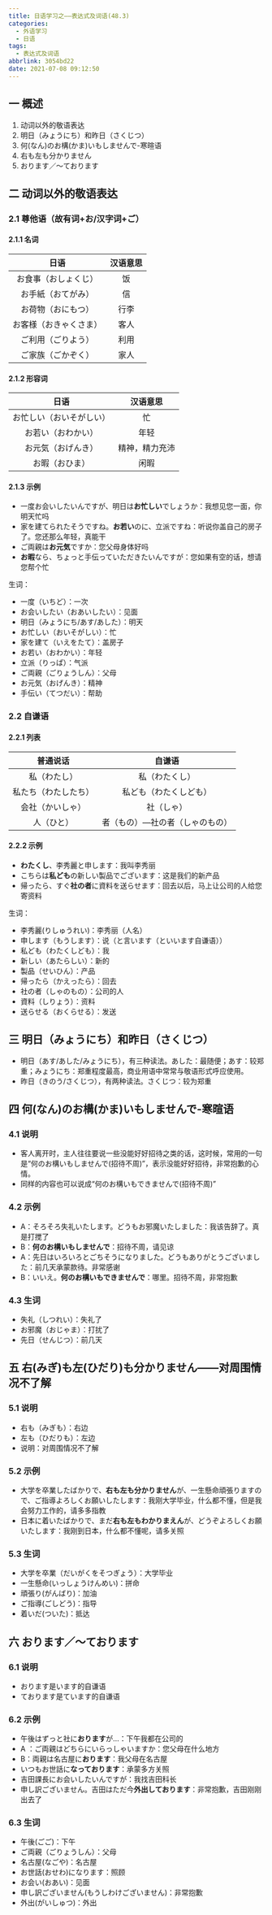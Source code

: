 ```yaml
---
title: 日语学习之——表达式及词语(48.3)
categories:
  - 外语学习
  - 日语
tags:
  - 表达式及词语
abbrlink: 3054bd22
date: 2021-07-08 09:12:50
---
```

## 一 概述

1. 动词以外的敬语表达
2. 明日（みょうにち）和昨日（さくじつ）
3. 何(なん)のお構(かま)いもしませんで-寒暄语
4. 右も左も分かりません
5. おります／～ております

<!--more-->

## 二 动词以外的敬语表达

### 2.1 尊他语（故有词+お/汉字词+ご）

#### 2.1.1 名词

|          日语          | 汉语意思 |
| :--------------------: | :------: |
|  お食事（おしょくじ）  |    饭    |
|   お手紙（おてがみ）   |    信    |
|   お荷物（おにもつ）   |   行李   |
| お客様（おきゃくさま） |   客人   |
|   ご利用（ごりよう）   |   利用   |
|   ご家族（ごかぞく）   |   家人   |

#### 2.1.2 形容词

|           日语           |    汉语意思    |
| :----------------------: | :------------: |
| お忙しい（おいそがしい） |       忙       |
|    お若い（おわかい）    |      年轻      |
|    お元気（おげんき）    | 精神，精力充沛 |
|      お暇（おひま）      |      闲暇      |

#### 2.1.3 示例

* 一度お会いしたいんですが、明日は**お忙しい**でしょうか：我想见您一面，你明天忙吗
* 家を建てられたそうですね。**お若い**のに、立派ですね：听说你盖自己的房子了。您还那么年轻，真能干
* ご両親は**お元気**ですか：您父母身体好吗
* **お暇**なら、ちょっと手伝っていただきたいんですが：您如果有空的话，想请您帮个忙

生词：

* 一度（いちど）：一次
* お会いしたい（おあいしたい）：见面
* 明日（みょうにち/あす/あした）：明天
* お忙しい（おいそがしい）：忙
* 家を建て（いえをたて）：盖房子
* お若い（おわかい）：年轻
* 立派（りっぱ）：气派
* ご両親（ごりょうしん）：父母
* お元気（おげんき）：精神
* 手伝い（てつだい）：帮助

### 2.2 自谦语

#### 2.2.1 列表

|       普通说话       |             自谦语              |
| :------------------: | :-----------------------------: |
|     私（わたし）     |         私（わたくし）          |
| 私たち（わたしたち） |     私ども（わたくしども）      |
|   会社（かいしゃ）   |           社（しゃ）            |
|      人（ひと）      | 者（もの）—社の者（しゃのもの） |

#### 2.2.2 示例

* **わたくし**、李秀麗と申します：我叫李秀丽
* こちらは**私ども**の新しい製品でございます：这是我们的新产品
* 帰ったら、すぐ**社の者**に資料を送らせます：回去以后，马上让公司的人给您寄资料

生词：

* 李秀麗(りしゅうれい)：李秀丽（人名）
* 申します（もうします）：说（と言います（といいます自谦语））
* 私ども（わたくしども）：我
* 新しい（あたらしい）：新的
* 製品（せいひん）：产品
* 帰ったら（かえったら）：回去
* 社の者（しゃのもの）：公司的人
* 資料（しりょう）：资料
* 送らせる（おくらせる）：发送

## 三 明日（みょうにち）和昨日（さくじつ）

* 明日（あす/あした/みょうにち），有三种读法。あした：最随便；あす：较郑重；みょうにち：郑重程度最高，商业用语中常常与敬语形式呼应使用。
* 昨日（きのう/さくじつ），有两种读法。さくじつ：较为郑重

## 四  何(なん)のお構(かま)いもしませんで-寒暄语

### 4.1 说明

* 客人离开时，主人往往要说一些没能好好招待之类的话，这时候，常用的一句是“何のお構いもしませんで(招待不周)”，表示没能好好招待，非常抱歉的心情。
* 同样的内容也可以说成“何のお構いもできませんで(招待不周)”

### 4.2 示例

* A：そろそろ失礼いたします。どうもお邪魔いたしました：我该告辞了。真是打搅了
* B：**何のお構いもしませんで**：招待不周，请见谅
* A：先日はいろいろとごちそうになりました。どうもありがとうございました：前几天承蒙款待。非常感谢
* B：いいえ。**何のお構いもできませんで**：哪里。招待不周，非常抱歉

### 4.3 生词

* 失礼（しつれい）：失礼了
* お邪魔（おじゃま）：打扰了
* 先日（せんじつ）：前几天

## 五 右(みぎ)も左(ひだり)も分かりません——对周围情况不了解

### 5.1 说明

* 右も（みぎも）：右边
* 左も（ひだりも）：左边
* 说明：对周围情况不了解

### 5.2 示例

* 大学を卒業したばかりで、**右も左も分かりません**が、一生懸命頑張りますので、ご指導よろしくお願いしたします：我刚大学毕业，什么都不懂，但是我会努力工作的，请多多指教
* 日本に着いたばかりで、まだ**右も左もわかりまえん**が、どうぞよろしくお願いたします：我刚到日本，什么都不懂呢，请多关照

### 5.3 生词

* 大学を卒業（だいがくをそつぎょう）：大学毕业
* 一生懸命(いっしょうけんめい)：拼命
* 頑張り(がんばり)：加油
* ご指導(ごしどう)：指导
* 着いだ(ついた)：抵达

## 六 おります／～ております

### 6.1 说明

* おります是います的自谦语
* ております是ています的自谦语

### 6.2 示例

* 午後はずっと社に**おります**が…：下午我都在公司的
* A ：ご両親はどちらにいらっしゃいますか：您父母在什么地方
* B：両親は名古屋に**おります**：我父母在名古屋
* いつもお世話に**なっております**：承蒙多方关照
* 吉田課長にお会いしたいんですが：我找吉田科长
* 申し訳ございません。吉田はただ今**外出しております**：非常抱歉，吉田刚刚出去了

### 6.3 生词

* 午後(ごご)：下午
* ご両親（ごりょうしん）：父母
* 名古屋(なごや)：名古屋
* お世話(おせわ)になります：照顾
* お会い(おあい)：见面
* 申し訳ございません(もうしわけございません)：非常抱歉
* 外出(がいしゅつ)：外出